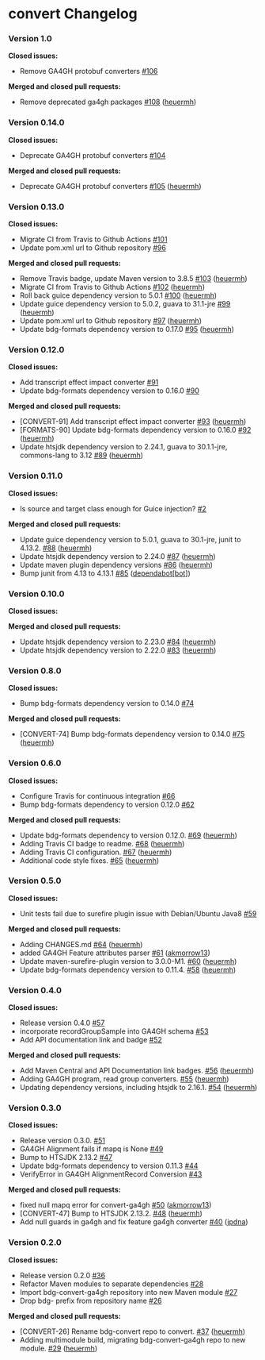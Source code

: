 # convert Changelog #

### Version 1.0 ###

**Closed issues:**

 - Remove GA4GH protobuf converters [\#106](https://github.com/bigdatagenomics/convert/issues/106)

**Merged and closed pull requests:**

 - Remove deprecated ga4gh packages [\#108](https://github.com/bigdatagenomics/convert/pull/108) ([heuermh](https://github.com/heuermh))


### Version 0.14.0 ###

**Closed issues:**

 - Deprecate GA4GH protobuf converters [\#104](https://github.com/bigdatagenomics/convert/issues/104)

**Merged and closed pull requests:**

 - Deprecate GA4GH protobuf converters [\#105](https://github.com/bigdatagenomics/convert/pull/105) ([heuermh](https://github.com/heuermh))


### Version 0.13.0 ###

**Closed issues:**

 - Migrate CI from Travis to Github Actions [\#101](https://github.com/bigdatagenomics/convert/issues/101)
 - Update pom.xml url to Github repository [\#96](https://github.com/bigdatagenomics/convert/issues/96)

**Merged and closed pull requests:**

 - Remove Travis badge, update Maven version to 3.8.5 [\#103](https://github.com/bigdatagenomics/convert/pull/103) ([heuermh](https://github.com/heuermh))
 - Migrate CI from Travis to Github Actions [\#102](https://github.com/bigdatagenomics/convert/pull/102) ([heuermh](https://github.com/heuermh))
 - Roll back guice dependency version to 5.0.1 [\#100](https://github.com/bigdatagenomics/convert/pull/100) ([heuermh](https://github.com/heuermh))
 - Update guice dependency version to 5.0.2, guava to 31.1-jre [\#99](https://github.com/bigdatagenomics/convert/pull/99) ([heuermh](https://github.com/heuermh))
 - Update pom.xml url to Github repository [\#97](https://github.com/bigdatagenomics/convert/pull/97) ([heuermh](https://github.com/heuermh))
 - Update bdg-formats dependency version to 0.17.0 [\#95](https://github.com/bigdatagenomics/convert/pull/95) ([heuermh](https://github.com/heuermh))


### Version 0.12.0 ###

**Closed issues:**

 - Add transcript effect impact converter [\#91](https://github.com/bigdatagenomics/convert/issues/91)
 - Update bdg-formats dependency version to 0.16.0 [\#90](https://github.com/bigdatagenomics/convert/issues/90)

**Merged and closed pull requests:**

 - [CONVERT-91] Add transcript effect impact converter [\#93](https://github.com/bigdatagenomics/convert/pull/93) ([heuermh](https://github.com/heuermh))
 - [FORMATS-90] Update bdg-formats dependency version to 0.16.0 [\#92](https://github.com/bigdatagenomics/convert/pull/92) ([heuermh](https://github.com/heuermh))
 - Update htsjdk dependency version to 2.24.1, guava to 30.1.1-jre, commons-lang to 3.12 [\#89](https://github.com/bigdatagenomics/convert/pull/89) ([heuermh](https://github.com/heuermh))


### Version 0.11.0 ###

**Closed issues:**

 - Is source and target class enough for Guice injection? [\#2](https://github.com/bigdatagenomics/convert/issues/2)

**Merged and closed pull requests:**

 - Update guice dependency version to 5.0.1, guava to 30.1-jre, junit to 4.13.2. [\#88](https://github.com/bigdatagenomics/convert/pull/88) ([heuermh](https://github.com/heuermh))
 - Update htsjdk dependency version to 2.24.0 [\#87](https://github.com/bigdatagenomics/convert/pull/87) ([heuermh](https://github.com/heuermh))
 - Update maven plugin dependency versions [\#86](https://github.com/bigdatagenomics/convert/pull/86) ([heuermh](https://github.com/heuermh))
 - Bump junit from 4.13 to 4.13.1 [\#85](https://github.com/bigdatagenomics/convert/pull/85) ([dependabot[bot]](https://github.com/apps/dependabot))


### Version 0.10.0 ###

**Closed issues:**


**Merged and closed pull requests:**

 - Update htsjdk dependency version to 2.23.0 [\#84](https://github.com/bigdatagenomics/convert/pull/84) ([heuermh](https://github.com/heuermh))
 - Update htsjdk dependency version to 2.22.0 [\#83](https://github.com/bigdatagenomics/convert/pull/83) ([heuermh](https://github.com/heuermh))


### Version 0.8.0 ###

**Closed issues:**

 - Bump bdg-formats dependency version to 0.14.0 [\#74](https://github.com/bigdatagenomics/convert/issues/74)

**Merged and closed pull requests:**

 - [CONVERT-74] Bump bdg-formats dependency version to 0.14.0 [\#75](https://github.com/bigdatagenomics/convert/pull/75) ([heuermh](https://github.com/heuermh))


### Version 0.6.0 ###

**Closed issues:**

 - Configure Travis for continuous integration [\#66](https://github.com/bigdatagenomics/convert/issues/66)
 - Bump bdg-formats dependency to version 0.12.0 [\#62](https://github.com/bigdatagenomics/convert/issues/62)

**Merged and closed pull requests:**

 - Update bdg-formats dependency to version 0.12.0. [\#69](https://github.com/bigdatagenomics/convert/pull/69) ([heuermh](https://github.com/heuermh))
 - Adding Travis CI badge to readme. [\#68](https://github.com/bigdatagenomics/convert/pull/68) ([heuermh](https://github.com/heuermh))
 - Adding Travis CI configuration. [\#67](https://github.com/bigdatagenomics/convert/pull/67) ([heuermh](https://github.com/heuermh))
 - Additional code style fixes. [\#65](https://github.com/bigdatagenomics/convert/pull/65) ([heuermh](https://github.com/heuermh))


### Version 0.5.0 ###

**Closed issues:**

 - Unit tests fail due to surefire plugin issue with Debian/Ubuntu Java8 [\#59](https://github.com/bigdatagenomics/convert/issues/59)

**Merged and closed pull requests:**

 - Adding CHANGES.md [\#64](https://github.com/bigdatagenomics/convert/pull/64) ([heuermh](https://github.com/heuermh))
 - added GA4GH Feature attributes parser [\#61](https://github.com/bigdatagenomics/convert/pull/61) ([akmorrow13](https://github.com/akmorrow13))
 - Update maven-surefire-plugin version to 3.0.0-M1. [\#60](https://github.com/bigdatagenomics/convert/pull/60) ([heuermh](https://github.com/heuermh))
 - Update bdg-formats dependency version to 0.11.4. [\#58](https://github.com/bigdatagenomics/convert/pull/58) ([heuermh](https://github.com/heuermh))


### Version 0.4.0 ###

**Closed issues:**

 - Release version 0.4.0 [\#57](https://github.com/bigdatagenomics/convert/issues/57)
 - incorporate recordGroupSample into GA4GH schema [\#53](https://github.com/bigdatagenomics/convert/issues/53)
 - Add API documentation link and badge [\#52](https://github.com/bigdatagenomics/convert/issues/52)

**Merged and closed pull requests:**

 - Add Maven Central and API Documentation link badges. [\#56](https://github.com/bigdatagenomics/convert/pull/56) ([heuermh](https://github.com/heuermh))
 - Adding GA4GH program, read group converters. [\#55](https://github.com/bigdatagenomics/convert/pull/55) ([heuermh](https://github.com/heuermh))
 - Updating dependency versions, including htsjdk to 2.16.1. [\#54](https://github.com/bigdatagenomics/convert/pull/54) ([heuermh](https://github.com/heuermh))


### Version 0.3.0 ###

**Closed issues:**

 - Release version 0.3.0. [\#51](https://github.com/bigdatagenomics/convert/issues/51)
 - GA4GH Alignment fails if mapq is None [\#49](https://github.com/bigdatagenomics/convert/issues/49)
 - Bump to HTSJDK 2.13.2 [\#47](https://github.com/bigdatagenomics/convert/issues/47)
 - Update bdg-formats dependency to version 0.11.3 [\#44](https://github.com/bigdatagenomics/convert/issues/44)
 - VerifyError in GA4GH AlignmentRecord Conversion [\#43](https://github.com/bigdatagenomics/convert/issues/43)

**Merged and closed pull requests:**

 - fixed null mapq error for convert-ga4gh [\#50](https://github.com/bigdatagenomics/convert/pull/50) ([akmorrow13](https://github.com/akmorrow13))
 - [CONVERT-47] Bump to HTSJDK 2.13.2. [\#48](https://github.com/bigdatagenomics/convert/pull/48) ([heuermh](https://github.com/heuermh))
 - Add null guards in ga4gh and fix feature ga4gh converter [\#40](https://github.com/bigdatagenomics/convert/pull/40) ([jpdna](https://github.com/jpdna))


### Version 0.2.0 ###

**Closed issues:**

 - Release version 0.2.0 [\#36](https://github.com/bigdatagenomics/convert/issues/36)
 - Refactor Maven modules to separate dependencies [\#28](https://github.com/bigdatagenomics/convert/issues/28)
 - Import bdg-convert-ga4gh repository into new Maven module [\#27](https://github.com/bigdatagenomics/convert/issues/27)
 - Drop bdg- prefix from repository name [\#26](https://github.com/bigdatagenomics/convert/issues/26)

**Merged and closed pull requests:**

 - [CONVERT-26] Rename bdg-convert repo to convert. [\#37](https://github.com/bigdatagenomics/convert/pull/37) ([heuermh](https://github.com/heuermh))
 - Adding multimodule build, migrating bdg-convert-ga4gh repo to new module. [\#29](https://github.com/bigdatagenomics/convert/pull/29) ([heuermh](https://github.com/heuermh))

